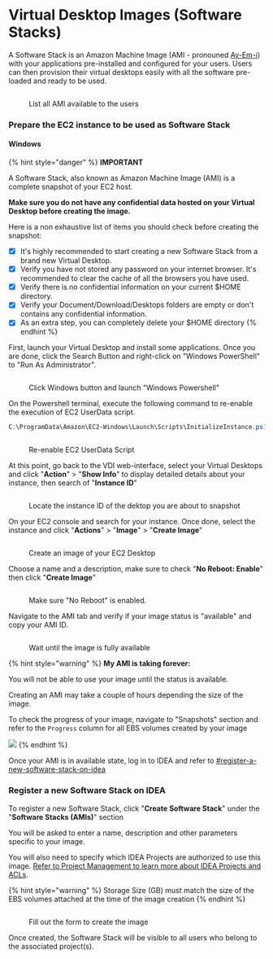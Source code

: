 # Virtual Desktop Images (Software Stacks)



A Software Stack is an Amazon Machine Image (AMI - pronouned [Ay-Em-i](https://twitter.com/Werner/status/1182530158026055681)) with your applications pre-installed and configured for your users. Users can then provision their virtual desktops easily with all the software pre-loaded and ready to be used.

<figure><img src="../.gitbook/assets/Screen Shot 2022-10-26 at 2.59.37 PM.png" alt=""><figcaption><p>List all AMI available to the users</p></figcaption></figure>

### Prepare the EC2 instance to be used as Software Stack

#### Windows

{% hint style="danger" %}
**IMPORTANT**

A Software Stack, also known as Amazon Machine Image (AMI) is a complete snapshot of your EC2 host.&#x20;

**Make sure you do not have any confidential data hosted on your Virtual Desktop before creating the image.**

Here is a non exhaustive list of items you should check before creating the snapshot:

* [x] It's highly recommended to start creating a new Software Stack from a brand new Virtual Desktop.
* [x] Verify you have not stored any password on your internet browser. It's recommended to clear the cache of all the browsers you have used.
* [x] Verify there is no confidential information on your current $HOME directory.
* [x] Verify your Document/Download/Desktops folders are empty or don't contains any confidential information.
* [x] As an extra step, you can completely delete your $HOME directory
{% endhint %}

First, launch your Virtual Desktop and install some applications. Once you are done, click the Search Button and right-click on "Windows PowerShell" to "Run As Administrator".

<figure><img src="../.gitbook/assets/Screen Shot 2022-11-26 at 7.41.25 PM.png" alt=""><figcaption><p>Click Windows button and launch "Windows Powershell"</p></figcaption></figure>

On the Powershell terminal, execute the following command to re-enable the execution of EC2 UserData script.

```powershell
C:\ProgramData\Amazon\EC2-Windows\Launch\Scripts\InitializeInstance.ps1 -Schedule
```

<figure><img src="../.gitbook/assets/Screen Shot 2022-11-26 at 7.44.39 PM.png" alt=""><figcaption><p>Re-enable EC2 UserData Script</p></figcaption></figure>

At this point, go back to the VDI web-interface, select your Virtual Desktops and click "**Action**" > "**Show Info**" to display detailed details about your instance, then search of "**Instance ID**"

<figure><img src="../.gitbook/assets/Screen Shot 2022-11-26 at 7.46.53 PM.png" alt=""><figcaption><p>Locate the instance ID of the dektop you are about to snapshot</p></figcaption></figure>

On your EC2 console and search for your instance. Once done, select the instance and click "**Actions**" > "**Image**" > "**Create Image**"

<figure><img src="../.gitbook/assets/Screen Shot 2022-11-26 at 7.48.13 PM.png" alt=""><figcaption><p>Create an image of your EC2 Desktop</p></figcaption></figure>

Choose a name and a description, make sure to check "**No Reboot: Enable**" then click "**Create Image**"

<figure><img src="../.gitbook/assets/Screen Shot 2022-11-26 at 7.50.51 PM.png" alt=""><figcaption><p>Make sure "No Reboot" is enabled.</p></figcaption></figure>

Navigate to the AMI tab and verify if your image status is "available" and copy your AMI ID.

<figure><img src="../.gitbook/assets/Screen Shot 2022-11-26 at 9.49.17 PM.png" alt=""><figcaption><p>Wait until the image is fully available</p></figcaption></figure>

{% hint style="warning" %}
**My AMI is taking forever:**

You will not be able to use your image until the status is available.

Creating an AMI may take a couple of hours depending the size of the image.

To check the progress of your image, navigate to "Snapshots" section and refer to the `Progress` column for all EBS volumes created by your image

![](../.gitbook/assets/dcv-images-8.png)
{% endhint %}

Once your AMI is in available state, log in to IDEA and refer to  [#register-a-new-software-stack-on-idea](virtual-desktop-images-software-stacks.md#register-a-new-software-stack-on-idea "mention")

### Register a new Software Stack on IDEA

To register a new Software Stack, click "**Create Software Stack**" under the "**Software Stacks (AMIs)**" section

You will be asked to enter a name, description and other parameters specific to your image.

You will also need to specify which IDEA Projects are authorized to use this image. [Refer to Project Management to learn more about IDEA Projects and ACLs](https://docs.ide-on-aws.com/cluster-manager/menu/projects-management).

{% hint style="warning" %}
Storage Size (GB) must match the size of the EBS volumes attached at the time of the image creation
{% endhint %}

<figure><img src="../.gitbook/assets/Screen Shot 2022-11-26 at 9.54.30 PM.png" alt=""><figcaption><p>Fill out the form to create the image</p></figcaption></figure>

Once created, the Software Stack will be visible to all users who belong to the associated project(s).
